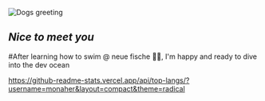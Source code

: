 ![Dogs greeting](https://media.giphy.com/media/v1.Y2lkPTc5MGI3NjExNjEzYTE0OTZmMmExODc0NDZmZTg2OWY1YzI0YzNlNDIzMzcyYjFjMiZlcD12MV9pbnRlcm5hbF9naWZzX2dpZklkJmN0PWc/cnhihejresqSAcHYww/giphy.gif)

## _Nice to meet you_

#After learning how to swim @ neue fische 🐠🐠, I'm happy and ready to dive into the dev ocean

https://github-readme-stats.vercel.app/api/top-langs/?username=monaher&layout=compact&theme=radical


